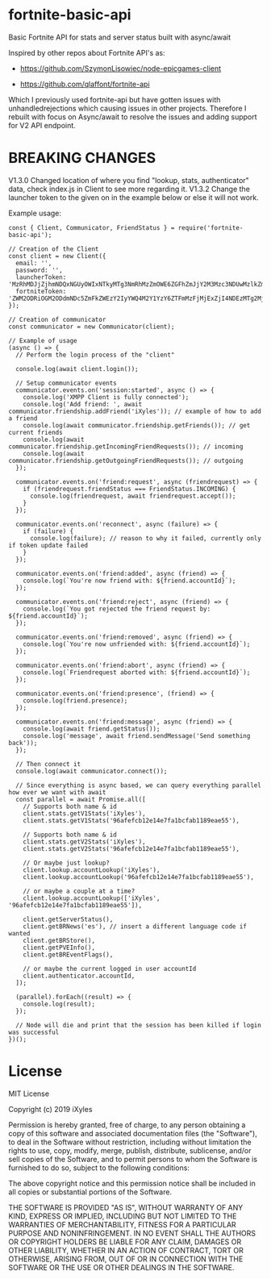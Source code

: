 # fortnite-basic-api
Basic Fortnite API for stats and server status built with async/await

Inspired by other repos about Fortnite API's as:

- https://github.com/SzymonLisowiec/node-epicgames-client

- https://github.com/qlaffont/fortnite-api

Which I previously used fortnite-api but have gotten issues with unhandledrejections which causing issues in other projects. Therefore I rebuilt with focus on Async/await to resolve the issues and adding support for V2 API endpoint.

# BREAKING CHANGES
V1.3.0 Changed location of where you find "lookup, stats, authenticator" data, check index.js in Client to see more regarding it.
V1.3.2 Change the launcher token to the given on in the example below or else it will not work.

Example usage: 
```
const { Client, Communicator, FriendStatus } = require('fortnite-basic-api');

// Creation of the Client
const client = new Client({
  email: '',
  password: '',
  launcherToken: 'MzRhMDJjZjhmNDQxNGUyOWIxNTkyMTg3NmRhMzZmOWE6ZGFhZmJjY2M3Mzc3NDUwMzlkZmZlNTNkOTRmYzc2Y2Y=',
  fortniteToken: 'ZWM2ODRiOGM2ODdmNDc5ZmFkZWEzY2IyYWQ4M2Y1YzY6ZTFmMzFjMjExZjI4NDEzMTg2MjYyZDM3YTEzZmM4NGQ=',
});

// Creation of communicator
const communicator = new Communicator(client);

// Example of usage
(async () => {
  // Perform the login process of the "client"

  console.log(await client.login());

  // Setup communicator events
  communicator.events.on('session:started', async () => {
    console.log('XMPP Client is fully connected');
    console.log('Add friend: ', await communicator.friendship.addFriend('iXyles')); // example of how to add a friend
    console.log(await communicator.friendship.getFriends()); // get current friends
    console.log(await communicator.friendship.getIncomingFriendRequests()); // incoming
    console.log(await communicator.friendship.getOutgoingFriendRequests()); // outgoing
  });

  communicator.events.on('friend:request', async (friendrequest) => {
    if (friendrequest.friendStatus === FriendStatus.INCOMING) {
      console.log(friendrequest, await friendrequest.accept());
    }
  });

  communicator.events.on('reconnect', async (failure) => {
    if (failure) {
      console.log(failure); // reason to why it failed, currently only if token update failed
    }
  });

  communicator.events.on('friend:added', async (friend) => {
    console.log(`You're now friend with: ${friend.accountId}`);
  });

  communicator.events.on('friend:reject', async (friend) => {
    console.log(`You got rejected the friend request by: ${friend.accountId}`);
  });

  communicator.events.on('friend:removed', async (friend) => {
    console.log(`You're now unfriended with: ${friend.accountId}`);
  });

  communicator.events.on('friend:abort', async (friend) => {
    console.log(`Friendrequest aborted with: ${friend.accountId}`);
  });

  communicator.events.on('friend:presence', (friend) => {
    console.log(friend.presence);
  });

  communicator.events.on('friend:message', async (friend) => {
    console.log(await friend.getStatus());
    console.log('message', await friend.sendMessage('Send something back'));
  });

  // Then connect it
  console.log(await communicator.connect());

  // Since everything is async based, we can query everything parallel how ever we want with await
  const parallel = await Promise.all([
    // Supports both name & id
    client.stats.getV1Stats('iXyles'),
    client.stats.getV1Stats('96afefcb12e14e7fa1bcfab1189eae55'),

    // Supports both name & id
    client.stats.getV2Stats('iXyles'),
    client.stats.getV2Stats('96afefcb12e14e7fa1bcfab1189eae55'),

    // Or maybe just lookup?
    client.lookup.accountLookup('iXyles'),
    client.lookup.accountLookup('96afefcb12e14e7fa1bcfab1189eae55'),

    // or maybe a couple at a time?
    client.lookup.accountLookup(['iXyles', '96afefcb12e14e7fa1bcfab1189eae55']),

    client.getServerStatus(),
    client.getBRNews('es'), // insert a different language code if wanted
    client.getBRStore(),
    client.getPVEInfo(),
    client.getBREventFlags(),

    // or maybe the current logged in user accountId
    client.authenticator.accountId,
  ]);

  (parallel).forEach((result) => {
    console.log(result);
  });

  // Node will die and print that the session has been killed if login was successful
})();
```

# License
MIT License

Copyright (c) 2019 iXyles

Permission is hereby granted, free of charge, to any person obtaining a copy
of this software and associated documentation files (the "Software"), to deal
in the Software without restriction, including without limitation the rights
to use, copy, modify, merge, publish, distribute, sublicense, and/or sell
copies of the Software, and to permit persons to whom the Software is
furnished to do so, subject to the following conditions:

The above copyright notice and this permission notice shall be included in all
copies or substantial portions of the Software.

THE SOFTWARE IS PROVIDED "AS IS", WITHOUT WARRANTY OF ANY KIND, EXPRESS OR
IMPLIED, INCLUDING BUT NOT LIMITED TO THE WARRANTIES OF MERCHANTABILITY,
FITNESS FOR A PARTICULAR PURPOSE AND NONINFRINGEMENT. IN NO EVENT SHALL THE
AUTHORS OR COPYRIGHT HOLDERS BE LIABLE FOR ANY CLAIM, DAMAGES OR OTHER
LIABILITY, WHETHER IN AN ACTION OF CONTRACT, TORT OR OTHERWISE, ARISING FROM,
OUT OF OR IN CONNECTION WITH THE SOFTWARE OR THE USE OR OTHER DEALINGS IN THE
SOFTWARE.
